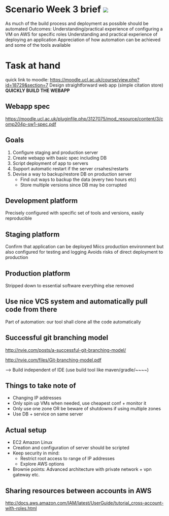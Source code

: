 # Scenario Week 3 brief ![](https://travis-ci.org/culshoefer/aws-automation-thing.svg?branch=master)

As much of the build process and deployment as possible should be automated
Outcomes: Understanding/practical experience of configuring a VM on AWS for specific roles
Understanding and practical experience of deploying an application
Appreciation of how automation can be achieved and some of the tools available

# Task at hand

quick link to moodle: https://moodle.ucl.ac.uk/course/view.php?id=18729&section=7
Design straightforward web app (simple citation store)
**QUICKLY BUILD THE WEBAPP**
## Webapp spec
https://moodle.ucl.ac.uk/pluginfile.php/3127075/mod_resource/content/3/comp204p-sw1-spec.pdf

## Goals
1. Configure staging and production server
2. Create webapp with basic spec including DB
3. Script deployment of app to servers
4. Support automatic restart if the server crsahes/restarts
5. Devise a way to backup/restore DB on production server
   - Find out ways to backup the data (every two hours etc)
   - Store multiple versions since DB may be corrupted

## Development platform
Precisely configured with specific set of tools and versions, easily reproducible

## Staging platform
Confirm that application can be deployed
Miics production environment but also configured for testing and logging
Avoids risks of direct deployment to production

## Production platform
Stripped down to essential software everything else removed

## Use nice VCS system and automatically pull code from there
Part of automation: our tool shall clone all the code automatically

## Successful git branching model
http://nvie.com/posts/a-successful-git-branching-model/

http://nvie.com/files/Git-branching-model.pdf

--> Build independent of IDE (use build tool like maven/gradle/~~~~)

## Things to take note of
- Changing IP addresses
- Only spin up VMs when needed, use cheapest conf + monitor it
- Only use one zone OR be beware of shutdowns if using multiple zones
- Use DB + service on same server

## Actual setup
- EC2 Amazon Linux
- Creation and configuration of server should be scripted
- Keep security in mind:
  - Restrict root access to range of IP addresses
  - Explore AWS options
- Brownie points: Advanced architecture with private network + vpn gateway etc.

## Sharing resources between accounts in AWS
http://docs.aws.amazon.com/IAM/latest/UserGuide/tutorial_cross-account-with-roles.html
